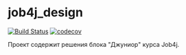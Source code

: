 # job4j_design
[![Build Status](https://travis-ci.com/EvgeniyDanisevich/job4j_design.svg?branch=master)](https://travis-ci.com/EvgeniyDanisevich/job4j_design)
[![codecov](https://codecov.io/gh/EvgeniyDanisevich/job4j_design/branch/master/graph/badge.svg?token=ZOHLS2CLT0)](https://codecov.io/gh/EvgeniyDanisevich/job4j_design)

Проект содержит решения блока "Джуниор" курса Job4j.